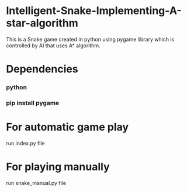 # Intelligent-Snake-Implementing-A-star-algorithm
This is a Snake game created in python using pygame library which is controlled by AI that uses A* algorithm.

# Dependencies 
### python
### pip install pygame

# For automatic game play 
run index.py file

# For playing manually
run snake_manual.py file

